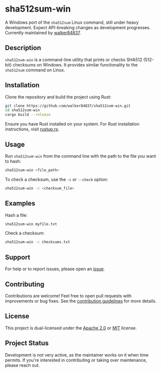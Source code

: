 # sha512sum-win

A Windows port of the `sha512sum` Linux command, still under heavy development. Expect API-breaking changes as development progresses. Currently maintained by [walker84837](https://github.com/walker84837).

## Description

`sha512sum-win` is a command-line utility that prints or checks SHA512 (512-bit) checksums on Windows. It provides similar functionality to the `sha512sum` command on Linux.

## Installation

Clone the repository and build the project using Rust:

```bash
git clone https://github.com/walker84837/sha512sum-win.git
cd sha512sum-win
cargo build --release
```

Ensure you have Rust installed on your system. For Rust installation instructions, visit [rustup.rs](https://rustup.rs/).

## Usage

Run `sha512sum-win` from the command line with the path to the file you want to hash:

```bash
sha512sum-win <file_path>
```

To check a checksum, use the `-c` or `--check` option:

```bash
sha512sum-win -c <checksum_file>
```

## Examples

Hash a file:

```bash
sha512sum-win myfile.txt
```

Check a checksum:

```bash
sha512sum-win -c checksums.txt
```

## Support

For help or to report issues, please open an [issue](https://github.com/walker84837/sha512sum-win/issues).

## Contributing

Contributions are welcome! Feel free to open pull requests with improvements or bug fixes. See the [contribution guidelines](CONTRIBUTING.md) for more details.

## License

This project is dual-licensed under the [Apache 2.0](LICENSE-APACHE) or [MIT](LICENSE-MIT) license.

## Project Status

Development is not very active, as the maintainer works on it when time permits. If you're interested in contributing or taking over maintenance, please reach out.